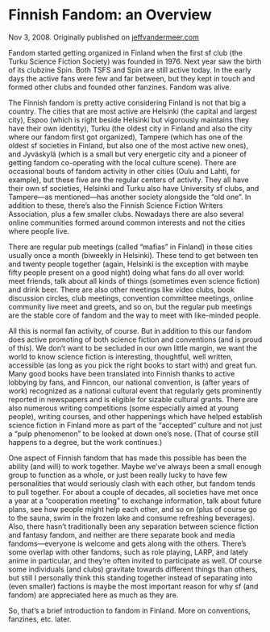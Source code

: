 # Finnish Fandom: an Overview

Nov 3, 2008. Originally published on [jeffvandermeer.com](https://www.jeffvandermeer.com/2008/11/03/finnish-fandom-an-overview/)

Fandom started getting organized in Finland when the first sf club (the Turku Science Fiction Society) was founded in 1976. Next year saw the birth of its clubzine Spin. Both TSFS and Spin are still active today. In the early days the active fans were few and far between, but they kept in touch and formed other clubs and founded other fanzines. Fandom was alive.

The Finnish fandom is pretty active considering Finland is not that big a country. The cities that are most active are Helsinki (the capital and largest city), Espoo (which is right beside Helsinki but vigorously maintains they have their own identity), Turku (the oldest city in Finland and also the city where our fandom first got organized), Tampere (which has one of the oldest sf societies in Finland, but also one of the most active new ones), and Jyväskylä (which is a small but very energetic city and a pioneer of getting fandom co-operating with the local culture scene). There are occasional bouts of fandom activity in other cities (Oulu and Lahti, for example), but these five are the regular centers of activity. They all have their own sf societies, Helsinki and Turku also have University sf clubs, and Tampere—as mentioned—has another society alongside the “old one”. In addition to these, there’s also the Finnish Science Fiction Writers Association, plus a few smaller clubs. Nowadays there are also several online communities formed around common interests and not the cities where people live.

There are regular pub meetings (called “mafias” in Finland) in these cities usually once a month (biweekly in Helsinki). These tend to get between ten and twenty people together (again, Helsinki is the exception with maybe fifty people present on a good night) doing what fans do all over world: meet friends, talk about all kinds of things (sometimes even science fiction) and drink beer. There are also other meetings like video clubs, book discussion circles, club meetings, convention committee meetings, online community live meet and greets, and so on, but the regular pub meetings are the stable core of fandom and the way to meet with like-minded people.

All this is normal fan activity, of course. But in addition to this our fandom does active promoting of both science fiction and conventions (and is proud of this). We don’t want to be secluded in our own little margin, we want the world to know science fiction is interesting, thoughtful, well written, accessible (as long as you pick the right books to start with) and great fun. Many good books have been translated into Finnish thanks to active lobbying by fans, and Finncon, our national convention, is (after years of work) recognized as a national cultural event that regularly gets prominently reported in newspapers and is eligible for sizable cultural grants. There are also numerous writing competitions (some especially aimed at young people), writing courses, and other happenings which have helped establish science fiction in Finland more as part of the “accepted” culture and not just a “pulp phenomenon” to be looked at down one’s nose. (That of course still happens to a degree, but the work continues.)

One aspect of Finnish fandom that has made this possible has been the ability (and will) to work together. Maybe we’ve always been a small enough group to function as a whole, or just been really lucky to have few personalities that would seriously clash with each other, but fandom tends to pull together. For about a couple of decades, all societies have met once a year at a “cooperation meeting” to exchange information, talk about future plans, see how people might help each other, and so on (plus of course go to the sauna, swim in the frozen lake and consume refreshing beverages). Also, there hasn’t traditionally been any separation between science fiction and fantasy fandom, and neither are there separate book and media fandoms—everyone is welcome and gets along with the others. There’s some overlap with other fandoms, such as role playing, LARP, and lately anime in particular, and they’re often invited to participate as well. Of course some individuals (and clubs) gravitate towards different things than others, but still I personally think this standing together instead of separating into (even smaller) factions is maybe the most important reason for why sf (and fandom) are appreciated here as much as they are.

So, that’s a brief introduction to fandom in Finland. More on conventions, fanzines, etc. later.
